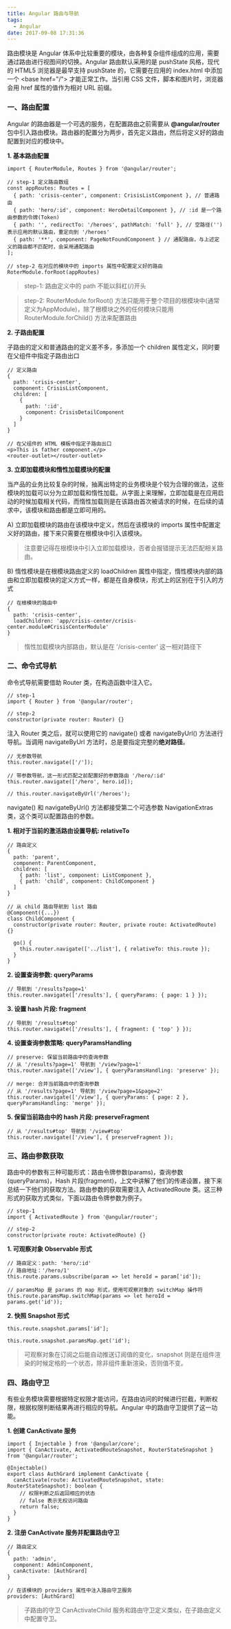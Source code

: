```yaml
---
title: Angular 路由与导航
tags:
  - Angular
date: 2017-09-08 17:31:36
---
```



路由模块是 Angular 体系中比较重要的模块，由各种复杂组件组成的应用，需要通过路由进行视图间的切换。Angular 路由默认采用的是 pushState 风格，现代的 HTML5 浏览器是最早支持 pushState 的，它需要在应用的 index.html 中添加一个 &lt;base href="/"&gt; 才能正常工作。当引用 CSS 文件，脚本和图片时，浏览器会用 href 属性的值作为相对 URL 前缀。

<!--more-->

### 一、路由配置

Angular 的路由器是一个可选的服务，在配置路由之前需要从 **@angular/router** 包中引入路由模块。路由器的配置分为两步，首先定义路由，然后将定义好的路由配置到对应的模块中。

**1. 基本路由配置**

```
import { RouterModule, Routes } from '@angular/router';

// step-1 定义路由数组
const appRoutes: Routes = [
  { path: 'crisis-center', component: CrisisListComponent }, // 普通路由
  { path: 'hero/:id', component: HeroDetailComponent }, // :id 是一个路由参数的令牌(Token)
  { path: '', redirectTo: '/heroes', pathMatch: 'full' }, // 空路径('')表示应用的默认路由，重定向到 '/heroes'
  { path: '**', component: PageNotFoundComponent } // 通配路由，与上述定义的路由都不匹配时，会采用通配路由
];

// step-2 在对应的模块中的 imports 属性中配置定义好的路由
RoterModule.forRoot(appRoutes)
```

> step-1: 路由定义中的 path 不能以斜杠(/)开头

> step-2: RouterModule.forRoot() 方法只能用于整个项目的根模块中(通常定义为AppModule)，除了根模块之外的任何模块只能用 RouterModule.forChild() 方法来配置路由

**2. 子路由配置**

子路由的定义和普通路由的定义差不多，多添加一个 children 属性定义，同时要在父组件中指定子路由出口

```
// 定义路由
{
  path: 'crisis-center',
  component: CrisisListComponent,
  children: [
    {
      path: ':id',
      component: CrisisDetailComponent
    }
  ]
}

// 在父组件的 HTML 模板中指定子路由出口
<p>This is father component.</p>
<router-outlet></router-outlet>
```

**3. 立即加载模块和惰性加载模块的配置**

当产品的业务比较复杂的时候，抽离出特定的业务模块是个较为合理的做法，这些模块的加载可以分为立即加载和惰性加载。从字面上来理解，立即加载是在应用启动的时候加载相关代码，而惰性加载则是在该路由首次被请求的时候，在后续的请求中，该模块和路由都是立即可用的。

A) 立即加载模块的路由在该模块中定义，然后在该模块的 imports 属性中配置定义好的路由，接下来只需要在根模块中引入该模块。

> 注意要记得在根模块中引入立即加载模块，否者会报错提示无法匹配相关路由。

B) 惰性模块是在根模块路由定义的 loadChildren 属性中指定，惰性模块内部的路由和立即加载模块的定义方式一样，都是在自身模块，形式上的区别在于引入的方式

```
// 在根模块的路由中
{
  path: 'crisis-center',
  loadChildren: 'app/crisis-center/crisis-center.module#CrisisCenterModule'
}
```

> 惰性加载模块内部路由，默认是在 '/crisis-center' 这一相对路径下

### 二、命令式导航

命令式导航需要借助 Router 类，在构造函数中注入它。

```
// step-1
import { Router } from '@angular/router';

// step-2
constructor(private router: Router) {}
```

注入 Router 类之后，就可以使用它的 navigate() 或者 navigateByUrl() 方法进行导航。当调用 navigateByUrl 方法时，总是要指定完整的**绝对路径**。

```
// 无参数导航
this.router.navigate(['/']);

// 带参数导航，这一形式匹配之前配置好的参数路由 '/hero/:id'
this.router.navigate(['/hero', hero.id]);

// this.router.navigateByUrl('/heroes');
```

navigate() 和 navigateByUrl() 方法都接受第二个可选参数 NavigationExtras 类，这个类可以配置路由的参数。

**1. 相对于当前的激活路由设置导航: relativeTo**

```
// 路由定义
{
  path: 'parent',
  component: ParentComponent,
  children: [
    { path: 'list', component: ListComponent },
    { path: 'child', component: ChildComponent }
  ]
}

// 从 child 路由导航到 list 路由
@Component({...})
class ChildComponent {
  constructor(private router: Router, private route: ActivatedRoute) {}

  go() {
    this.router.navigate(['../list'], { relativeTo: this.route });
  }
}
```

**2. 设置查询参数: queryParams**

```
// 导航到 '/results?page=1'
this.router.navigate(['/results'], { queryParams: { page: 1 } });
```

**3. 设置 hash 片段: fragment**

```
// 导航到 '/results#top'
this.router.navigate(['/results'], { fragment: { 'top' } });
```

**4. 设置查询参数策略: queryParamsHandling**

```
// preserve: 保留当前路由中的查询参数
// 从 '/results?page=1' 导航到 '/view?page=1'
this.router.navigate(['/view'], { queryParamsHandling: 'preserve' });

// merge: 合并当前路由中的查询参数
// 从 '/results?page=1' 导航到 '/view?page=1&page=2'
this.router.navigate(['/view'], { queryParams: { page: 2 }, queryParamsHandling: 'merge' });
```

**5. 保留当前路由中的 hash 片段: preserveFragment**

```
// 从 '/results#top' 导航到 '/view#top'
this.router.navigate(['/view'], { preserveFragment });
```

### 三、路由参数获取

路由中的参数有三种可能形式：路由令牌参数(params)，查询参数(queryParams)，Hash 片段(fragment)，上文中讲解了他们的传递设置，接下来总结一下他们的获取方法。路由参数的获取需要注入 ActivatedRoute 类。这三种形式的获取方式类似，下面以路由令牌参数为例子。

```
// step-1
import { ActivatedRoute } from '@angular/router';

// step-2
constructor(private route: ActivatedRoute) {}
```

**1. 可观察对象 Observable 形式**

```
// 路由定义：path: 'hero/:id'
// 路由地址：'/hero/1'
this.route.params.subscribe(param => let heroId = param['id']);

// paramsMap 是 params 的 map 形式，使用可观察对象的 switchMap 操作符
this.route.paramsMap.switchMap(params => let heroId = params.get('id'));
```

**2. 快照 Snapshot 形式**

```
this.route.snapshot.params['id'];

this.route.snapshot.paramsMap.get('id');
```

> 可观察对象在订阅之后能自动推送订阅值的变化，snapshot 则是在组件渲染的时候定格的一个状态，除非组件重新渲染，否则值不变。

### 四、路由守卫

有些业务模块需要根据特定权限才能访问，在路由访问的时候进行拦截，判断权限，根据权限判断结果再进行相应的导航。Angular 中的路由守卫提供了这一功能。

**1. 创建 CanActivate 服务**

```
import { Injectable } from '@angular/core';
import { CanActivate, ActivatedRouteSnapshot, RouterStateSnapshot } from '@angular/router';

@Injectable()
export class AuthGrard implement CanActivate {
  canActivate(route: ActivatedRouteSnapshot, state: RouterStateSnapshot): boolean {
    // 权限判断之后返回相应的状态
    // false 表示无权访问路由
    return false;
  }
}
```

**2. 注册 CanActivate 服务并配置路由守卫**

```
// 路由定义
{
  path: 'admin',
  component: AdminComponent,
  canActivate: [AuthGrard]
}

// 在该模块的 providers 属性中注入路由守卫服务
providers: [AuthGrard]
```
> 子路由的守卫 CanActivateChild 服务和路由守卫定义类似，在子路由定义中配置守卫。
